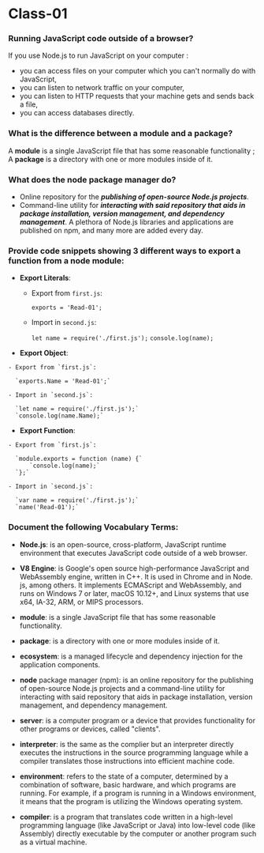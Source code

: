 # Class-01

### Running JavaScript code outside of a browser?

 If you use Node.js to run JavaScript on your computer :

 - you can access files on your computer which you can't normally do with JavaScript, 
 - you can listen to network traffic on your computer, 
 - you can listen to HTTP requests that your machine gets and sends back a file, 
 - you can access databases directly.

### What is the difference between a module and a package?

 A **module** is a single JavaScript file that has some reasonable functionality ; A **package** is a directory with one or more modules inside of it.

### What does the node package manager do?
  * Online repository for the ***publishing of open-source Node.js projects***.
  * Command-line utility for ***interacting with said repository that aids in package installation, version management, and dependency management***. A plethora of Node.js libraries and applications are published on npm, and many more are added every day.

### Provide code snippets showing 3 different ways to export a function from a node module:

  * **Export Literals**:

    - Export from `first.js`:

      `exports = 'Read-01';`

    - Import in `second.js`:

      `let name = require('./first.js');`
      `console.log(name);`

   *  **Export Object**:

    - Export from `first.js`:

      `exports.Name = 'Read-01';`

    - Import in `second.js`:

      `let name = require('./first.js');`
      `console.log(name.Name);`

   *  **Export Function**:

    - Export from `first.js`:

      `module.exports = function (name) {` 
          `console.log(name);`
      `};`

    - Import in `second.js`:

      `var name = require('./first.js');`
      `name('Read-01');`

### Document the following Vocabulary Terms:

  * **Node.js**: is an open-source, cross-platform, JavaScript runtime environment that executes JavaScript code outside of a web browser.

  * **V8 Engine**: is Google's open source high-performance JavaScript and WebAssembly engine, written in C++. It is used in Chrome and in Node. js, among others. It implements ECMAScript and WebAssembly, and runs on Windows 7 or later, macOS 10.12+, and Linux systems that use x64, IA-32, ARM, or MIPS processors.

  * **module**: is a single JavaScript file that has some reasonable functionality.

  * **package**: is a directory with one or more modules inside of it.

  * **ecosystem**: is a managed lifecycle and dependency injection for the application components.

  * **node** package manager (npm): is an online repository for the publishing of open-source Node.js projects and a command-line utility for interacting with said repository that aids in package installation, version management, and dependency management.

  * **server**: is a computer program or a device that provides functionality for other programs or devices, called "clients".

  * **interpreter**: is the same as the complier but an interpreter directly executes the instructions in the source programming language while a compiler translates those instructions into efficient machine code.

  * **environment**: refers to the state of a computer, determined by a combination of software, basic hardware, and which programs are running. For example, if a program is running in a Windows environment, it means that the program is utilizing the Windows operating system.

  * **compiler**: is a program that translates code written in a high-level programming language (like JavaScript or Java) into low-level code (like Assembly) directly executable by the computer or another program such as a virtual machine.
